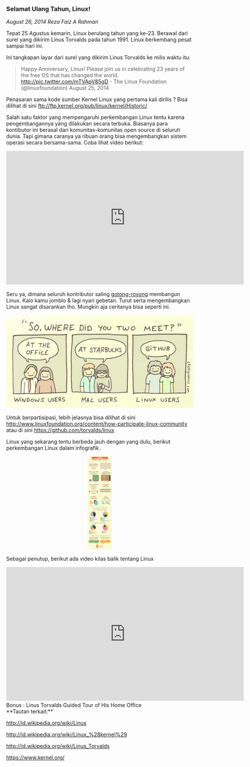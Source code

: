 ### **Selamat Ulang Tahun, Linux!**
_August 26, 2014 Reza Faiz A Rahman_

Tepat 25 Agustus kemarin, Linux berulang tahun yang ke-23. Berawal dari surel yang dikirim Linus Torvalds pada tahun 1991. Linux berkembang pesat sampai hari ini.

Ini tangkapan layar dari surel yang dikirim Linus Torvalds ke milis waktu itu:

> Happy Anniversary, Linux! Please join us in celebrating 23 years of the free OS that has changed the world. <http://pic.twitter.com/mTVApV85gD> - The Linux Foundation (@linuxfoundation) August 25, 2014

Penasaran sama kode sumber Kernel Linux yang pertama kali dirilis ? Bisa dilihat di sini <ftp://ftp.kernel.org/pub/linux/kernel/Historic/>

Salah satu faktor yang mempengaruhi perkembangan Linux tentu karena pengembangannya yang dilakukan secara terbuka. Biasanya para kontibutor ini berasal dari komunitas-komunitas open source di seluruh dunia. Tapi gimana caranya ya ribuan orang bisa mengembangkan sistem operasi secara bersama-sama. Coba lihat video berikut:
<iframe src="http://www.youtube.com/embed/yVpbFMhOAwE" width="640" height="360" frameborder="0" allowfullscreen="allowfullscreen"></iframe>


Seru ya, dimana seluruh kontributor saling [gotong-royong]() membangun Linux. Kalo kamu jomblo & lagi nyari gebetan. Turut serta mengembangkan Linux sangat disarankan lho. Mungkin aja ceritanya bisa seperti ini.

<p align="center">
	<img src="./posts/2014-08-26-selamat-ulang-tahun-linux/HZ7cydU.jpg" height="250px" alt="linux jomblo">
</p> 

Untuk berpartisipasi, lebih jelasnya bisa dilihat di sini <http://www.linuxfoundation.org/content/how-participate-linux-community> atau di sini <https://github.com/torvalds/linux>

Linux yang sekarang tentu berbeda jauh dengan yang dulu, berikut perkembangan Linux dalam infografik.
<p align="center">
	<img src="./posts/2014-08-26-selamat-ulang-tahun-linux/linux-then-and-now_50290d1719d1d_w1500.png" height="250px" alt="linux then npw">
</p> 

Sebagai penutup, berikut ada video kilas balik tentang Linux
<iframe src="http://www.youtube.com/embed/8FsuaPEMUTQ" width="640" height="360" frameborder="0" allowfullscreen="allowfullscreen"></iframe>

<br>
Bonus : Linus Torvalds Guided Tour of His Home Office

 
<br>
**Tautan terkait:**

<http://id.wikipedia.org/wiki/Linux>

<http://id.wikipedia.org/wiki/Linux_%28kernel%29>

<http://id.wikipedia.org/wiki/Linus_Torvalds>

<https://www.kernel.org/>